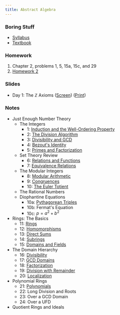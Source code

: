 ```yaml
---
title: Abstract Algebra
---
```


### Boring Stuff

* [Syllabus](/pdf/classes/aa/syllabus.pdf)
* [Textbook](http://abstract.pugetsound.edu)

### Homework

1. Chapter 2, problems 1, 5, 15a, 15c, and 29
2. [Homework 2](/pdf/classes/aa/homework/hw2.pdf)

### Slides

* Day 1: The $\mathbb{Z}$ Axioms
  ([Screen](/pdf/classes/aa/slides/zz-axioms-screen.pdf))
  ([Print](/pdf/classes/aa/slides/zz-axioms-print.pdf))

### Notes

* Just Enough Number Theory
    * The Integers
        * 1: [Induction and the Well-Ordering Property](/pdf/classes/aa/notes/01-induction-and-wop.pdf)
        * 2: [The Division Algorithm](/pdf/classes/aa/notes/02-division-algorithm.pdf)
        * 3: [Divisibility and GCD](/pdf/classes/aa/notes/03-divisibility-and-gcd.pdf)
        * 4: [Bezout's Identity](/pdf/classes/aa/notes/04-bezouts-identity.pdf)
        * 5: [Primes and Factorization](/pdf/classes/aa/notes/05-primes-and-factorization.pdf)
    * Set Theory Review
        * 6: [Relations and Functions](/pdf/classes/aa/notes/06-relations-and-functions.pdf)
        * 7: [Equivalence Relations](/pdf/classes/aa/notes/07-equivalence-relations.pdf)
    * The Modular Integers
        * 8: [Modular Arithmetic](/pdf/classes/aa/notes/08-modular-arithmetic.pdf)
        * 9: [Congruences](/pdf/classes/aa/notes/09-congruences.pdf)
        * 10: [The Euler Totient](/pdf/classes/aa/notes/10-the-euler-totient.pdf)
    * The Rational Numbers
    * Diophantine Equations
        * 10a: [Pythagorean Triples](/pdf/classes/aa/notes/10a-pythagorean-triples.pdf)
        * 10b: Fermat's Equation
        * 10c: $p = a^2 + b^2$
* Rings: The Basics
    * 11: [Rings](/pdf/classes/aa/notes/11-rings.pdf)
    * 12: [Homomorphisms](/pdf/classes/aa/notes/12-homomorphisms.pdf)
    * 13: [Direct Sums](/pdf/classes/aa/notes/13-direct-sums.pdf)
    * 14: [Subrings](/pdf/classes/aa/notes/14-subrings.pdf)
    * 15: [Domains and Fields](/pdf/classes/aa/notes/15-domains-and-fields.pdf)
* The Domain Hierarchy
    * 16: [Divisibility](/pdf/classes/aa/notes/16-divisibility.pdf)
    * 17: [GCD Domains](/pdf/classes/aa/notes/17-gcd-domains.pdf)
    * 18: [Factorization](/pdf/classes/aa/notes/18-factorization.pdf)
    * 19: [Division with Remainder](/pdf/classes/aa/notes/19-division-with-remainder.pdf)
    * 20: [Localization](/pdf/classes/aa/notes/20-localization.pdf)
* Polynomial Rings
    * 21: [Polynomials](/pdf/classes/aa/notes/21-polynomials.pdf)
    * 22: Long Division and Roots
    * 23: Over a GCD Domain
    * 24: Over a UFD
* Quotient Rings and Ideals
